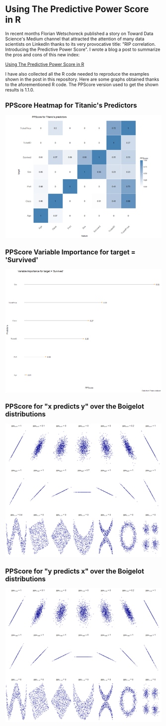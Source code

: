 # Using The Predictive Power Score in R
In recent months Florian Wetschoreck published a story on Toward Data Science's Medium channel that attracted the attention of many data scientists on LinkedIn thanks to its very provocative title: "RIP correlation. Introducing the Predictive Power Score". I wrote a blog a post to summarize the pros and cons of this new index:

[Using The Predictive Power Score in R](https://medium.com/@lucazav)

I have also collected all the R code needed to reproduce the examples shown in the post in this repository.
Here are some graphs obtained thanks to the aforementioned R code.
The PPScore version used to get the shown results is 1.1.0.

## PPScore Heatmap for Titanic's Predictors
![PPScore Heatmap for Titanic's Predictors](titanic_heatmap.png)

## PPScore Variable Importance for target = 'Survived'
![PPScore Variable Importance for target = 'Survived'](titanic_variable_importance_lollipop.png)

## PPScore for "x predicts y" over the Boigelot distributions
![PPScore for "x predicts y" over the Boigelot distributions](pps_x_y.png)

## PPScore for "y predicts x" over the Boigelot distributions
![PPScore for "y predicts x" over the Boigelot distributions](pps_y_x.png)
